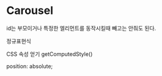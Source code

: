 # Carousel

id는 부모이거나 특정한 엘리먼트를 동작시킬때 빼고는 안줘도 된다.

정규표현식

CSS 속성 얻기 getComputedStyle()

position: absolute;
